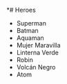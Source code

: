 *# Heroes

* Superman
* Batman
* Aquaman
* Mujer Maravilla
* Linterna Verde
* Robin
* Volcán Negro
* Atom
